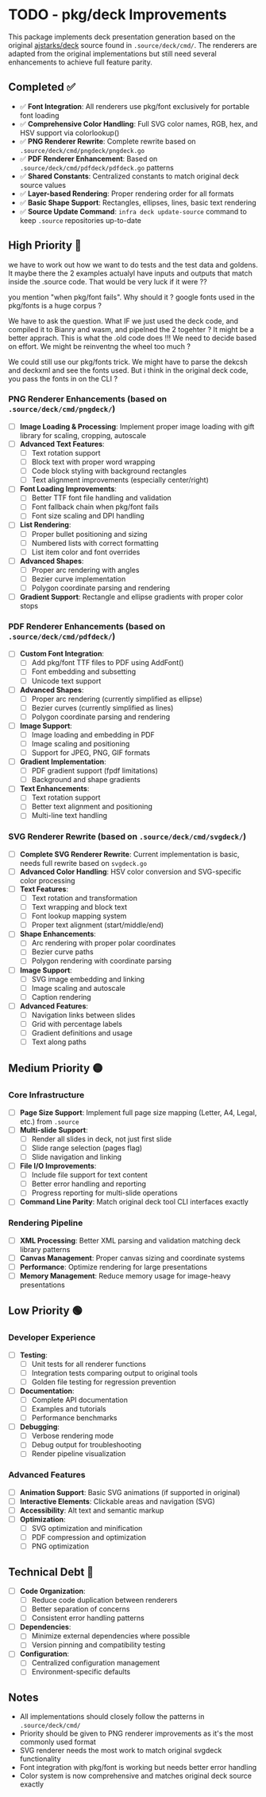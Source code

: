 # TODO - pkg/deck Improvements

This package implements deck presentation generation based on the original [ajstarks/deck](https://github.com/ajstarks/deck) source found in `.source/deck/cmd/`. The renderers are adapted from the original implementations but still need several enhancements to achieve full feature parity.

## Completed ✅

- ✅ **Font Integration**: All renderers use pkg/font exclusively for portable font loading
- ✅ **Comprehensive Color Handling**: Full SVG color names, RGB, hex, and HSV support via colorlookup()  
- ✅ **PNG Renderer Rewrite**: Complete rewrite based on `.source/deck/cmd/pngdeck/pngdeck.go`
- ✅ **PDF Renderer Enhancement**: Based on `.source/deck/cmd/pdfdeck/pdfdeck.go` patterns
- ✅ **Shared Constants**: Centralized constants to match original deck source values
- ✅ **Layer-based Rendering**: Proper rendering order for all formats
- ✅ **Basic Shape Support**: Rectangles, ellipses, lines, basic text rendering
- ✅ **Source Update Command**: `infra deck update-source` command to keep `.source` repositories up-to-date

## High Priority 🔴

we have to work out how we want to do tests and the test data and goldens. It maybe there the 2 examples actualyl have inputs and outputs that match inside the .source code. That would be very luck if it were ??       

you mention "when pkg/font fails". Why should it ? google fonts used in the pkg/fonts is a huge corpus ? 

We have to ask the question. What IF we just used the deck code, and compiled it to Bianry and wasm, and pipelned the 2 togehter ? It might be a better apprach. This is what the .old code does !!! We need to decide based on effort. We might be reinventng the wheel too much ?

We could still use our pkg/fonts trick. We might have to parse the dekcsh and deckxml and see the fonts used. But i think in the original deck code, you pass the fonts in on the CLI ?

### PNG Renderer Enhancements (based on `.source/deck/cmd/pngdeck/`)

- [ ] **Image Loading & Processing**: Implement proper image loading with gift library for scaling, cropping, autoscale
- [ ] **Advanced Text Features**: 
  - [ ] Text rotation support  
  - [ ] Block text with proper word wrapping
  - [ ] Code block styling with background rectangles
  - [ ] Text alignment improvements (especially center/right)
- [ ] **Font Loading Improvements**: 
  - [ ] Better TTF font file handling and validation
  - [ ] Font fallback chain when pkg/font fails
  - [ ] Font size scaling and DPI handling
- [ ] **List Rendering**: 
  - [ ] Proper bullet positioning and sizing
  - [ ] Numbered lists with correct formatting
  - [ ] List item color and font overrides
- [ ] **Advanced Shapes**: 
  - [ ] Proper arc rendering with angles
  - [ ] Bezier curve implementation  
  - [ ] Polygon coordinate parsing and rendering
- [ ] **Gradient Support**: Rectangle and ellipse gradients with proper color stops

### PDF Renderer Enhancements (based on `.source/deck/cmd/pdfdeck/`)

- [ ] **Custom Font Integration**: 
  - [ ] Add pkg/font TTF files to PDF using AddFont()
  - [ ] Font embedding and subsetting
  - [ ] Unicode text support
- [ ] **Advanced Shapes**: 
  - [ ] Proper arc rendering (currently simplified as ellipse)
  - [ ] Bezier curves (currently simplified as lines)  
  - [ ] Polygon coordinate parsing and rendering
- [ ] **Image Support**: 
  - [ ] Image loading and embedding in PDF
  - [ ] Image scaling and positioning
  - [ ] Support for JPEG, PNG, GIF formats
- [ ] **Gradient Implementation**: 
  - [ ] PDF gradient support (fpdf limitations)
  - [ ] Background and shape gradients
- [ ] **Text Enhancements**:
  - [ ] Text rotation support
  - [ ] Better text alignment and positioning
  - [ ] Multi-line text handling

### SVG Renderer Rewrite (based on `.source/deck/cmd/svgdeck/`)

- [ ] **Complete SVG Renderer Rewrite**: Current implementation is basic, needs full rewrite based on `svgdeck.go`
- [ ] **Advanced Color Handling**: HSV color conversion and SVG-specific color processing  
- [ ] **Text Features**:
  - [ ] Text rotation and transformation
  - [ ] Text wrapping and block text  
  - [ ] Font lookup mapping system
  - [ ] Proper text alignment (start/middle/end)
- [ ] **Shape Enhancements**:
  - [ ] Arc rendering with proper polar coordinates
  - [ ] Bezier curve paths
  - [ ] Polygon rendering with coordinate parsing
- [ ] **Image Support**: 
  - [ ] SVG image embedding and linking
  - [ ] Image scaling and autoscale
  - [ ] Caption rendering
- [ ] **Advanced Features**:
  - [ ] Navigation links between slides
  - [ ] Grid with percentage labels
  - [ ] Gradient definitions and usage
  - [ ] Text along paths

## Medium Priority 🟡

### Core Infrastructure  

- [ ] **Page Size Support**: Implement full page size mapping (Letter, A4, Legal, etc.) from `.source`
- [ ] **Multi-slide Support**: 
  - [ ] Render all slides in deck, not just first slide
  - [ ] Slide range selection (pages flag)  
  - [ ] Slide navigation and linking
- [ ] **File I/O Improvements**:
  - [ ] Include file support for text content
  - [ ] Better error handling and reporting
  - [ ] Progress reporting for multi-slide operations
- [ ] **Command Line Parity**: Match original deck tool CLI interfaces exactly

### Rendering Pipeline

- [ ] **XML Processing**: Better XML parsing and validation matching deck library patterns
- [ ] **Canvas Management**: Proper canvas sizing and coordinate systems  
- [ ] **Performance**: Optimize rendering for large presentations
- [ ] **Memory Management**: Reduce memory usage for image-heavy presentations

## Low Priority 🟢

### Developer Experience

- [ ] **Testing**: 
  - [ ] Unit tests for all renderer functions
  - [ ] Integration tests comparing output to original tools
  - [ ] Golden file testing for regression prevention
- [ ] **Documentation**: 
  - [ ] Complete API documentation
  - [ ] Examples and tutorials
  - [ ] Performance benchmarks
- [ ] **Debugging**: 
  - [ ] Verbose rendering mode
  - [ ] Debug output for troubleshooting
  - [ ] Render pipeline visualization

### Advanced Features

- [ ] **Animation Support**: Basic SVG animations (if supported in original)
- [ ] **Interactive Elements**: Clickable areas and navigation (SVG)  
- [ ] **Accessibility**: Alt text and semantic markup
- [ ] **Optimization**: 
  - [ ] SVG optimization and minification
  - [ ] PDF compression and optimization
  - [ ] PNG optimization

## Technical Debt 🔧

- [ ] **Code Organization**: 
  - [ ] Reduce code duplication between renderers
  - [ ] Better separation of concerns
  - [ ] Consistent error handling patterns
- [ ] **Dependencies**: 
  - [ ] Minimize external dependencies where possible
  - [ ] Version pinning and compatibility testing
- [ ] **Configuration**: 
  - [ ] Centralized configuration management
  - [ ] Environment-specific defaults

## Notes

- All implementations should closely follow the patterns in `.source/deck/cmd/`
- Priority should be given to PNG renderer improvements as it's the most commonly used format
- SVG renderer needs the most work to match original svgdeck functionality  
- Font integration with pkg/font is working but needs better error handling
- Color system is now comprehensive and matches original deck source exactly
